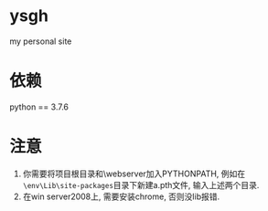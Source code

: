 # ysgh
my personal site

# 依赖

python == 3.7.6

# 注意

1. 你需要将项目根目录和\webserver加入PYTHONPATH, 例如在`\env\Lib\site-packages`目录下新建a.pth文件, 输入上述两个目录.
2. 在win server2008上, 需要安装chrome, 否则没lib报错.
